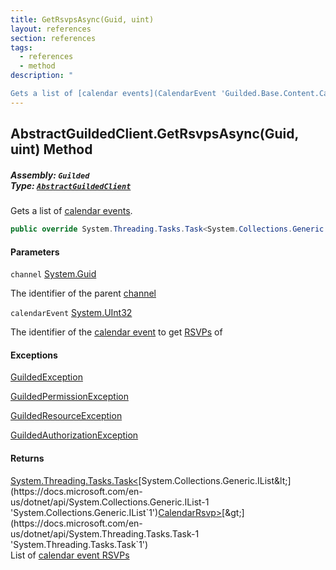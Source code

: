 ```yaml
---
title: GetRsvpsAsync(Guid, uint)
layout: references
section: references
tags:
  - references
  - method
description: "

Gets a list of [calendar events](CalendarEvent 'Guilded.Base.Content.CalendarEvent')."
---
```


## AbstractGuildedClient.GetRsvpsAsync(Guid, uint) Method
##### **Assembly:** `Guilded`<br/>**Type:** [`AbstractGuildedClient`](AbstractGuildedClient 'Guilded.AbstractGuildedClient')

Gets a list of [calendar events](CalendarEvent 'Guilded.Base.Content.CalendarEvent').

```csharp
public override System.Threading.Tasks.Task<System.Collections.Generic.IList<Guilded.Base.Content.CalendarRsvp>> GetRsvpsAsync(Guid channel, uint calendarEvent);
```
#### Parameters

<a name='Guilded.AbstractGuildedClient.GetRsvpsAsync(Guid,uint).channel'></a>

`channel` [System.Guid](https://docs.microsoft.com/en-us/dotnet/api/System.Guid 'System.Guid')

The identifier of the parent [channel](ServerChannel 'Guilded.Base.Servers.ServerChannel')

<a name='Guilded.AbstractGuildedClient.GetRsvpsAsync(Guid,uint).calendarEvent'></a>

`calendarEvent` [System.UInt32](https://docs.microsoft.com/en-us/dotnet/api/System.UInt32 'System.UInt32')

The identifier of the [calendar event](CalendarEvent 'Guilded.Base.Content.CalendarEvent') to get [RSVPs](CalendarRsvp 'Guilded.Base.Content.CalendarRsvp') of

#### Exceptions

[GuildedException](GuildedException 'Guilded.Base.GuildedException')

[GuildedPermissionException](GuildedPermissionException 'Guilded.Base.GuildedPermissionException')

[GuildedResourceException](GuildedResourceException 'Guilded.Base.GuildedResourceException')

[GuildedAuthorizationException](GuildedAuthorizationException 'Guilded.Base.GuildedAuthorizationException')

#### Returns
[System.Threading.Tasks.Task&lt;](https://docs.microsoft.com/en-us/dotnet/api/System.Threading.Tasks.Task-1 'System.Threading.Tasks.Task`1')[System.Collections.Generic.IList&lt;](https://docs.microsoft.com/en-us/dotnet/api/System.Collections.Generic.IList-1 'System.Collections.Generic.IList`1')[CalendarRsvp](CalendarRsvp 'Guilded.Base.Content.CalendarRsvp')[&gt;](https://docs.microsoft.com/en-us/dotnet/api/System.Collections.Generic.IList-1 'System.Collections.Generic.IList`1')[&gt;](https://docs.microsoft.com/en-us/dotnet/api/System.Threading.Tasks.Task-1 'System.Threading.Tasks.Task`1')  
List of [calendar event RSVPs](CalendarRsvp 'Guilded.Base.Content.CalendarRsvp')